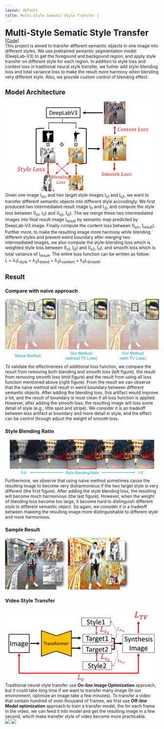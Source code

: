 ```yaml
---
layout: default
title: Multi-Style Sematic Style Transfer | 
---
```

<div>
	<h1 style="display:inline;"> Multi-Style Sematic Style Transfer </h1> 
	<a href="https://github.com/aa10402tw/MultiStyle-Semantic-Style-Transfer"> [Code] </a> 
</div>
This project is aimed to transfer different semantic objects in one image into different styles. We use pretrained semantic segmentation model (DeepLab-V3) to get the foregound and backgound region, and apply style transfer on different style for each region. In addition to style loss and content loss in traditional neural style transfer, we futher add style-blending loss and total variance loss to make the result more harmony when blending very different style. Also, we provide custom control of blending effect. 

## Model Architecture
<img src = "./images/MultiStyleNST/model_architecture.png" class="projectDetailImg">
Given one image I<sub>src</sub> and two target style images I<sub>s1</sub> and I<sub>s2</sub>, we want to transfer different semantic objects into different style accrodingly. We first produced two intermediated result image I<sub>i1</sub> and I<sub>i2</sub>, and compute the style loss between (I<sub>s1</sub>, I<sub>i1</sub>) and (I<sub>s2</sub>, I<sub>i2</sub>). The we merge these two intermediated images into final result image I<sub>result</sub> by semantic map predicted by DeepLab-V3 image. Finally compute the content loss between (I<sub>src</sub>, I<sub>result</sub>). Further more, to make the resulting image more harmony while blending different styles and prevent weird boundary after merging two intermediated images, we also compute the style-blending loss which is weighted style loss between (I<sub>s1</sub>, I<sub>i2</sub>) and (I<sub>s2</sub>, I<sub>i1</sub>), and smooth loss which is total variance of I<sub>result</sub>. The entire loss function can be written as follow:<br/>
L = &lambda;<sub>1</sub>L<sub>style</sub> + &lambda;<sub>2</sub>L<sub>blend</sub> + &lambda;<sub>3</sub>L<sub>content</sub> + &lambda;<sub>4</sub>L<sub>Smooth</sub>
&nbsp;

## Result 
### Compare with naive approach
<img src = "./images/MultiStyleNST/compare.png" class="projectDetailImg">
To validate the effectiveness of additional loss function, we compare the result from removing both blending and smooth loss (left figure), the result from removing smooth loss (mid figure) and the result from using all loss function mentioned above (right figure). From the result we can observe that the naive method will result in weird boundary between different semantic objects. After adding the blending loss, this artifact would improve a lot, and the result of boundary is most clean if all loss function is applied. However, after adding the smooth loss, the resulting image will loss some detail of style (e.g., little spot and stripe). We consider it is an tradeoff between less artifact at boundary and more detail in style, and the effect can be control through adjust the weight of smooth loss.

### Style Blending Ratio
<img src = "./images/MultiStyleNST/blending.png" class="projectDetailImg">
Furthermore, we observe that using naive method sometimes cause the resulting image to become very disharmonious if the two target style is very different (the first figure). After adding the style blending loss, the resulting will become much harmonious (the last figure). However, when the weight of blending loss become too large, it become hard to distinguish different style in different semantic object. So again, we consider it is a tradeoff between makeing the resulting image more distinguishable to different style and more harmonious.

### Sample Result
<img src="./images/MultiStyleNST/result_1.png" width="40%"> <img src="./images/MultiStyleNST/result_2.png" width="40%">

### Video Style Transfer
<img src = "./images/MultiStyleNST/model_video.png" class="projectDetailImg"> <br/>
Traditional neural style transfer use **On-line Image Optimization** approach, but it could take long time if we want to transfer many image (In our environment, optimize an image take a few minutes). To transfer a video that contain hundred of even thousand of frames, we first use **Off-line Model optimization** approach to train a transfer model, the for each frame in the video, we can feed it into model and get the resulting image in a few second, whcih make transfer style of video become more practicable. <br/>
<img src="./images/MultiStyleNST/video_1.gif" width="40%"> <img src="./images/MultiStyleNST/video_2.gif" width="40%"> <br/>

